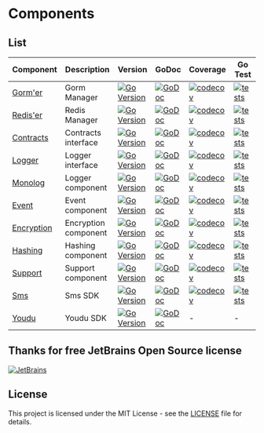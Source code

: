 # Components

## List

| Component                                                | Description          | Version                                                                                                                                | GoDoc                                                                                                                              | Coverage                                                                                                                                                  | Go Test                                                                                                                                                        |
|----------------------------------------------------------|----------------------|----------------------------------------------------------------------------------------------------------------------------------------|------------------------------------------------------------------------------------------------------------------------------------|-----------------------------------------------------------------------------------------------------------------------------------------------------------|----------------------------------------------------------------------------------------------------------------------------------------------------------------|
| [Gorm'er](https://github.com/go-packagist/gormer)        | Gorm Manager         | [![Go Version](https://badgen.net/github/release/go-packagist/gormer/stable)](https://github.com/go-packagist/gormer/releases)         | [![GoDoc](https://pkg.go.dev/badge/github.com/go-packagist/gormer/v2)](https://pkg.go.dev/github.com/go-packagist/gormer/v2)       | [![codecov](https://codecov.io/gh/go-packagist/gormer/branch/master/graph/badge.svg?token=5TWGQ9DIRU)](https://codecov.io/gh/go-packagist/gormer)         | [![tests](https://github.com/go-packagist/gormer/actions/workflows/go.yml/badge.svg)](https://github.com/go-packagist/gormer/actions/workflows/go.yml)         |
| [Redis'er](https://github.com/go-packagist/rediser)      | Redis Manager        | [![Go Version](https://badgen.net/github/release/go-packagist/rediser/stable)](https://github.com/go-packagist/rediser/releases)       | [![GoDoc](https://pkg.go.dev/badge/github.com/go-packagist/rediser)](https://pkg.go.dev/github.com/go-packagist/rediser)           | [![codecov](https://codecov.io/gh/go-packagist/rediser/branch/master/graph/badge.svg?token=5TWGQ9DIRU)](https://codecov.io/gh/go-packagist/rediser)       | [![tests](https://github.com/go-packagist/rediser/actions/workflows/go.yml/badge.svg)](https://github.com/go-packagist/rediser/actions/workflows/go.yml)       |
| [Contracts](https://github.com/go-packagist/contracts)   | Contracts interface  | [![Go Version](https://badgen.net/github/release/go-packagist/contracts/stable)](https://github.com/go-packagist/contracts/releases)   | [![GoDoc](https://pkg.go.dev/badge/github.com/go-packagist/contracts/v2)](https://pkg.go.dev/github.com/go-packagist/contracts/v2) | [![codecov](https://codecov.io/gh/go-packagist/contracts/branch/master/graph/badge.svg?token=5TWGQ9DIRU)](https://codecov.io/gh/go-packagist/contracts)   | [![tests](https://github.com/go-packagist/contracts/actions/workflows/go.yml/badge.svg)](https://github.com/go-packagist/contracts/actions/workflows/go.yml)   |
| [Logger](https://github.com/go-packagist/logger)         | Logger interface     | [![Go Version](https://badgen.net/github/release/go-packagist/logger/stable)](https://github.com/go-packagist/logger/releases)         | [![GoDoc](https://pkg.go.dev/badge/github.com/go-packagist/logger)](https://pkg.go.dev/github.com/go-packagist/logger)             | [![codecov](https://codecov.io/gh/go-packagist/logger/branch/master/graph/badge.svg?token=5TWGQ9DIRU)](https://codecov.io/gh/go-packagist/logger)         | [![tests](https://github.com/go-packagist/logger/actions/workflows/go.yml/badge.svg)](https://github.com/go-packagist/logger/actions/workflows/go.yml)         |
| [Monolog](https://github.com/go-packagist/monolog)       | Logger component     | [![Go Version](https://badgen.net/github/release/go-packagist/monolog/stable)](https://github.com/go-packagist/monolog/releases)       | [![GoDoc](https://pkg.go.dev/badge/github.com/go-packagist/monolog)](https://pkg.go.dev/github.com/go-packagist/monolog)           | [![codecov](https://codecov.io/gh/go-packagist/monolog/branch/master/graph/badge.svg?token=5TWGQ9DIRU)](https://codecov.io/gh/go-packagist/monolog)       | [![tests](https://github.com/go-packagist/monolog/actions/workflows/go.yml/badge.svg)](https://github.com/go-packagist/monolog/actions/workflows/go.yml)       |
| [Event](https://github.com/go-packagist/event)           | Event component      | [![Go Version](https://badgen.net/github/release/go-packagist/event/stable)](https://github.com/go-packagist/event/releases)           | [![GoDoc](https://pkg.go.dev/badge/github.com/go-packagist/event/v3)](https://pkg.go.dev/github.com/go-packagist/event/v3)         | [![codecov](https://codecov.io/gh/go-packagist/event/branch/master/graph/badge.svg?token=5TWGQ9DIRU)](https://codecov.io/gh/go-packagist/event)           | [![tests](https://github.com/go-packagist/event/actions/workflows/go.yml/badge.svg)](https://github.com/go-packagist/event/actions/workflows/go.yml)           |
| [Encryption](https://github.com/go-packagist/encryption) | Encryption component | [![Go Version](https://badgen.net/github/release/go-packagist/encryption/stable)](https://github.com/go-packagist/encryption/releases) | [![GoDoc](https://pkg.go.dev/badge/github.com/go-packagist/encryption)](https://pkg.go.dev/github.com/go-packagist/encryption)     | [![codecov](https://codecov.io/gh/go-packagist/encryption/branch/master/graph/badge.svg?token=5TWGQ9DIRU)](https://codecov.io/gh/go-packagist/encryption) | [![tests](https://github.com/go-packagist/encryption/actions/workflows/go.yml/badge.svg)](https://github.com/go-packagist/encryption/actions/workflows/go.yml) |
| [Hashing](https://github.com/go-packagist/hashing)       | Hashing component    | [![Go Version](https://badgen.net/github/release/go-packagist/hashing/stable)](https://github.com/go-packagist/hashing/releases)       | [![GoDoc](https://pkg.go.dev/badge/github.com/go-packagist/hashing/v2)](https://pkg.go.dev/github.com/go-packagist/hashing/v2)     | [![codecov](https://codecov.io/gh/go-packagist/hashing/branch/master/graph/badge.svg?token=5TWGQ9DIRU)](https://codecov.io/gh/go-packagist/hashing)       | [![tests](https://github.com/go-packagist/hashing/actions/workflows/go.yml/badge.svg)](https://github.com/go-packagist/hashing/actions/workflows/go.yml)       |
| [Support](https://github.com/go-packagist/support)       | Support component    | [![Go Version](https://badgen.net/github/release/go-packagist/support/stable)](https://github.com/go-packagist/support/releases)       | [![GoDoc](https://pkg.go.dev/badge/github.com/go-packagist/support)](https://pkg.go.dev/github.com/go-packagist/support)           | [![codecov](https://codecov.io/gh/go-packagist/support/branch/master/graph/badge.svg?token=5TWGQ9DIRU)](https://codecov.io/gh/go-packagist/support)       | [![tests](https://github.com/go-packagist/support/actions/workflows/go.yml/badge.svg)](https://github.com/go-packagist/support/actions/workflows/go.yml)       |
| [Sms](https://github.com/go-packagist/sms)               | Sms SDK              | [![Go Version](https://badgen.net/github/release/go-packagist/sms/stable)](https://github.com/go-packagist/sms/releases)               | [![GoDoc](https://pkg.go.dev/badge/github.com/go-packagist/sms)](https://pkg.go.dev/github.com/go-packagist/sms)                   | [![codecov](https://codecov.io/gh/go-packagist/sms/branch/master/graph/badge.svg?token=5TWGQ9DIRU)](https://codecov.io/gh/go-packagist/sms)               | [![tests](https://github.com/go-packagist/sms/actions/workflows/go.yml/badge.svg)](https://github.com/go-packagist/sms/actions/workflows/go.yml)               |
| [Youdu](https://github.com/go-packagist/youdu)           | Youdu SDK            | [![Go Version](https://badgen.net/github/release/go-packagist/youdu/stable)](https://github.com/go-packagist/youdu/releases)           | [![GoDoc](https://pkg.go.dev/badge/github.com/go-packagist/youdu)](https://pkg.go.dev/github.com/go-packagist/youdu)               | -                                                                                                                                                         | -                                                                                                                                                              |


## Thanks for free JetBrains Open Source license

[![JetBrains](https://resources.jetbrains.com/storage/products/company/brand/logos/jb_beam.svg)](https://www.jetbrains.com/?from=go-packagist)

## License

This project is licensed under the MIT License - see the [LICENSE](LICENSE) file for details.